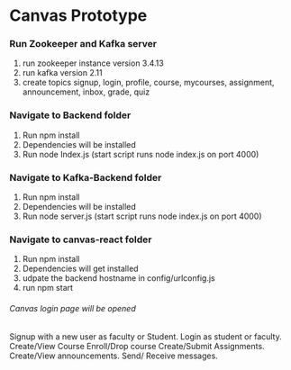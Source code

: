 # Canvas Prototype

### Run Zookeeper and Kafka server
1. run zookeeper instance version 3.4.13
2. run kafka version 2.11
3. create topics signup, login, profile, course, mycourses, assignment, announcement, inbox, grade, quiz

### Navigate to Backend folder
1. Run npm install
2. Dependencies will be installed
3. Run node Index.js (start script runs node index.js on port 4000)

### Navigate to Kafka-Backend folder
1. Run npm install
2. Dependencies will be installed
3. Run node server.js (start script runs node index.js on port 4000)

### Navigate to canvas-react folder
1. Run npm install
2. Dependencies will get installed
3. udpate the backend hostname in config/urlconfig.js
4. run npm start

###### Canvas login page will be opened
Signup with a new user as faculty or Student.
Login as student or faculty.
Create/View Course
Enroll/Drop course
Create/Submit Assignments.
Create/View announcements.
Send/ Receive messages.
